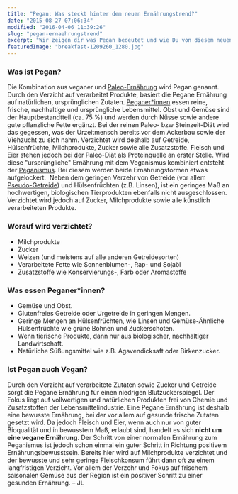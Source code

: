 ```yaml
---
title: "Pegan: Was steckt hinter dem neuen Ernährungstrend?"
date: "2015-08-27 07:06:34"
modified: "2016-04-06 11:39:26"
slug: "pegan-ernaehrungstrend"
excerpt: "Wir zeigen dir was Pegan bedeutet und wie Du von diesem neuen Ernährungstrend profitierst!"
featuredImage: "breakfast-1209260_1280.jpg"
---
```


### Was ist Pegan?

Die Kombination aus veganer und [Paleo-Ernährung](http://www.paleo360.de/was-ist-paleo/) wird Pegan genannt. Durch den Verzicht auf verarbeitet Produkte, basiert die Pegane Ernährung auf natürlichen, ursprünglichen Zutaten. [Peganer\*innen](http://www.mindbodygreen.com/0-17500/why-everyone-should-consider-going-pegan.html) essen reine, frische, nachhaltige und ursprüngliche Lebensmittel. Obst und Gemüse sind der Hauptbestandtteil (ca. 75 %) und werden durch Nüsse sowie andere gute pflanzliche Fette ergänzt. Bei der reinen Paleo- bzw Steinzeit-Diät wird das gegessen, was der Urzeitmensch bereits vor dem Ackerbau sowie der Viehzucht zu sich nahm. Verzichtet wird deshalb auf Getreide, Hülsenfrüchte, Milchprodukte, Zucker sowie alle Zusatzstoffe. Fleisch und Eier stehen jedoch bei der Paleo-Diät als Proteinquelle an erster Stelle. Wird diese "ursprüngliche" Ernährung mit dem Veganismus kombiniert entsteht der [Peganismus](http://edition.cnn.com/2015/06/17/health/pegan-diet/index.html). Bei diesem werden beide Ernährungsformen etwas aufgelockert.  Neben dem geringen Verzehr von Getreide (vor allem [Pseudo-Getreide](https://www.veganblatt.com/glutenfrei-vegan)) und Hülsenfrüchten (z.B. Linsen), ist ein geringes Maß an hochwertigen, biologischen Tierprodukten ebenfalls nicht ausgeschlossen. Verzichtet wird jedoch auf Zucker, Milchprodukte sowie alle künstlich verarbeiteten Produkte.

### Worauf wird verzichtet?

*   Milchprodukte
*   Zucker
*   Weizen (und meistens auf alle anderen Getreidesorten)
*   Verarbeitete Fette wie Sonnenblumen-, Rap- und Sojaöl
*   Zusatzstoffe wie Konservierungs-, Farb oder Aromastoffe

### Was essen Peganer\*innen?

*   Gemüse und Obst.
*   Glutenfreies Getreide oder Urgetreide in geringen Mengen.
*   Geringe Mengen an Hülsenfrüchten, wie Linsen und Gemüse-Ähnliche Hülsenfrüchte wie grüne Bohnen und Zuckerschoten.
*   Wenn tierische Produkte, dann nur aus biologischer, nachhaltiger Landwirtschaft.
*   Natürliche Süßungsmittel wie z.B. Agavendicksaft oder Birkenzucker.

### Ist Pegan auch Vegan?

Durch den Verzicht auf verarbeitete Zutaten sowie Zucker und Getreide sorgt die Pegane Ernährung für einen niedrigen Blutzuckerspiegel. Der Fokus liegt auf vollwertigen und natürlichen Produkten frei von Chemie und Zusatzstoffen der Lebensmittelindustrie. Eine Pegane Ernährung ist deshalb eine bewusste Ernährung, bei der vor allem auf gesunde frische Zutaten gesetzt wird. Da jedoch Fleisch und Eier, wenn auch nur von guter Bioqualität und in bewusstem Maß, erlaubt sind, handelt es sich **nicht um eine vegane Ernährung**. Der Schritt von einer normalen Ernährung zum Peganismus ist jedoch schon einmal ein guter Schritt in Richtung positivem Ernährungsbewusstsein. Bereits hier wird auf Milchprodukte verzichtet und der bewusste und sehr geringe Fleischkonsum führt dann oft zu einem langfristigen Verzicht. Vor allem der Verzehr und Fokus auf frischem saisonalen Gemüse aus der Region ist ein positiver Schritt zu einer gesunden Ernährung. – JL